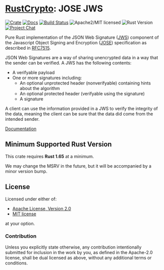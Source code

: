 # [RustCrypto]: JOSE JWS

[![Crate][crate-image]][crate-link]
[![Docs][docs-image]][docs-link]
[![Build Status][build-image]][build-link]
![Apache2/MIT licensed][license-image]
![Rust Version][rustc-image]
[![Project Chat][chat-image]][chat-link]

Pure Rust implementation of the JSON Web Signature ([JWS]) component of the
Javascript Object Signing and Encryption ([JOSE]) specification as described
in [RFC7515].

JSON Web Signatures are a way of sharing unencrypted data in a way that the
sender can be verified. A JWS has the following contents:

- A verifyable payload
- One or more signatures including:
  - An optional unprotected header (nonverifyable) containing hints about the
    algorithm
  - An optional protected header (verifyable using the signature)
  - A signature

A client can use the information provided in a JWS to verify the integrity of
the data, meaning the client can be sure that the data did come from the
intended sender.

<!-- ```rust
use jose_jws::{Jws, Signature};

let jws_json = serde_json::json!({
    "payload": "SGVsbG8gd29ybGQh",
    "signatures": [
        {
            "protected": "eyJhbGciOiJSUzI1NiJ9",
            "header": {
                "kid": "2010-12-29"
            },
            "signature": "cC4hiUPoj9Eetdgtv3hF80EGrhuB__dzERat0XF9g2VtQgr9PJbu3XOi\
            Zj5RZmh7AAuHIm4Bh-0Qc_lF5YKt_O8W2Fp5jujGbds9uJdbF9CUAr7t1dnZcAcQjbKBYN\
            X4BAynRFdiuB--f_nZLgrnbyTyWzO75vRK5h6xBArLIARNPvkSjtQBMHlb1L07Qe7K0Gar\
            ZRmB_eSN9383LcOLn6_dO--xi12jzDwusC-eOkHWEsqtFZESc6BfI7noOPqvhJ1phCnvWh\
            6IeYI2w9QOYEUipUTI8np6LbgGY9Fs98rqVt5AXLIhWkWywlVmtVrBp0igcN_IoypGlUPQ\
            Ge77Rw"
        },
        {
            "protected": "eyJhbGciOiJFUzI1NiJ9",
            "header": {
                "kid": "e9bc097a-ce51-4036-9562-d2ade882db0d"
            },
            "signature": "DtEhU3ljbEg8L38VWAfUAqOyKAM6-Xx-F4GawxaepmXFCgfTjDxw5djx\
            La8ISlSApmWQxfKTUJqPP3-Kg6NU1Q"
        }
    ]
});

let Jws::General(jws) = serde_json::from_value(jws_json).unwrap() else {
    panic!("couldn't deserialize JWS");
};

assert_eq!(jws.signatures.len(), 2);

let payload = jws.payload.unwrap();
let payload_str = core::str::from_utf8(&payload).unwrap();

assert_eq!(payload_str, "Hello world!")
``` -->

[Documentation][docs-link]

## Minimum Supported Rust Version

This crate requires **Rust 1.65** at a minimum.

We may change the MSRV in the future, but it will be accompanied by a minor
version bump.

## License

Licensed under either of:

* [Apache License, Version 2.0](http://www.apache.org/licenses/LICENSE-2.0)
* [MIT license](http://opensource.org/licenses/MIT)

at your option.

### Contribution

Unless you explicitly state otherwise, any contribution intentionally submitted
for inclusion in the work by you, as defined in the Apache-2.0 license, shall be
dual licensed as above, without any additional terms or conditions.

[//]: # (badges)

[crate-image]: https://buildstats.info/crate/jose-jws
[crate-link]: https://crates.io/crates/jose-jws
[docs-image]: https://docs.rs/jose-jws/badge.svg
[docs-link]: https://docs.rs/jose-jws/
[license-image]: https://img.shields.io/badge/license-Apache2.0/MIT-blue.svg
[rustc-image]: https://img.shields.io/badge/rustc-1.65+-blue.svg
[chat-image]: https://img.shields.io/badge/zulip-join_chat-blue.svg
[chat-link]: https://rustcrypto.zulipchat.com/#narrow/stream/300570-formats
[build-image]: https://github.com/RustCrypto/JOSE/actions/workflows/jose-jws.yml/badge.svg
[build-link]: https://github.com/RustCrypto/JOSE/actions/workflows/jose-jws.yml

[//]: # (links)

[RustCrypto]: https://github.com/RustCrypto/
[JWS]: https://jose.readthedocs.io/en/latest/#jws
[JOSE]: https://jose.readthedocs.io/
[RFC7515]: https://www.rfc-editor.org/rfc/rfc7515

